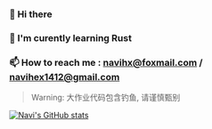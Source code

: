 ### 👋 Hi there 
### 🌱 I'm curently learning Rust
### 📫 How to reach me : navihx@foxmail.com / navihex1412@gmail.com

> Warning: 大作业代码包含钓鱼, 请谨慎甄别

[![Navi's GitHub stats](https://github-readme-stats.vercel.app/api?username=NaviHX&show_icons=true)](https://github.com/anuraghazra/github-readme-stats)

